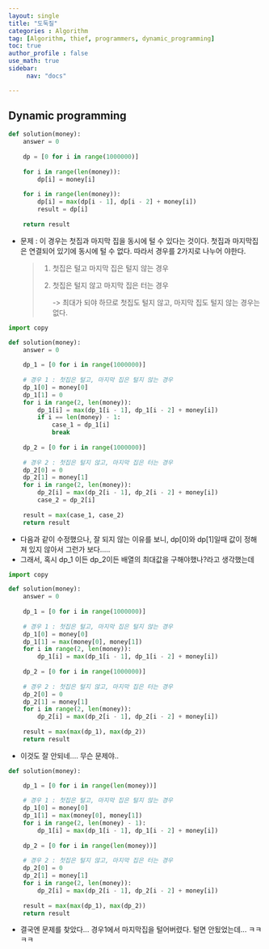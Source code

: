 ```yaml
---
layout: single
title: "도둑질"
categories : Algorithm
tag: [Algorithm, thief, programmers, dynamic_programming]
toc: true
author_profile : false
use_math: true
sidebar:
     nav: "docs"

---
```




## Dynamic programming



```python
def solution(money):
    answer = 0
    
    dp = [0 for i in range(1000000)]
    
    for i in range(len(money)):
        dp[i] = money[i]
    
    for i in range(len(money)):
        dp[i] = max(dp[i - 1], dp[i - 2] + money[i])
        result = dp[i]
    
    return result
```

* 문제 : 이 경우는 첫집과 마지막 집을 동시에 털 수 있다는 것이다. 첫집과 마지막집은 연결되어 있기에 동시에 털 수 없다. 따라서 경우를 2가지로 나누어 야한다.

  > 1. 첫집은 털고 마지막 집은 털지 않는 경우
  >
  > 2. 첫집은 털지 않고 마지막 집은 터는 경우
  >
  >    -> 최대가 되야 하므로 첫집도 털지 않고, 마지막 집도 털지 않는 경우는 없다. 



```py
import copy

def solution(money):
    answer = 0
    
    dp_1 = [0 for i in range(1000000)]
    
    # 경우 1 : 첫집은 털고, 마지막 집은 털지 않는 경우
    dp_1[0] = money[0]
    dp_1[1] = 0
    for i in range(2, len(money)):
        dp_1[i] = max(dp_1[i - 1], dp_1[i - 2] + money[i])
        if i == len(money) - 1:
            case_1 = dp_1[i]
            break
            
    dp_2 = [0 for i in range(1000000)]
    
    # 경우 2 : 첫집은 털지 않고, 마지막 집은 터는 경우
    dp_2[0] = 0
    dp_2[1] = money[1]
    for i in range(2, len(money)):
        dp_2[i] = max(dp_2[i - 1], dp_2[i - 2] + money[i])
        case_2 = dp_2[i]
    
    result = max(case_1, case_2)
    return result
```

* 다음과 같이 수정했으나, 잘 되지 않는 이유를 보니, dp[0]와 dp[1]일때 값이 정해져 있지 않아서 그런가 보다..... 
* 그래서, 혹시 dp_1 이든 dp_2이든 배열의 최대값을 구해야했나?라고 생각했는데



```python
import copy

def solution(money):
    answer = 0
    
    dp_1 = [0 for i in range(1000000)]
    
    # 경우 1 : 첫집은 털고, 마지막 집은 털지 않는 경우
    dp_1[0] = money[0]
    dp_1[1] = max(money[0], money[1])
    for i in range(2, len(money)):
        dp_1[i] = max(dp_1[i - 1], dp_1[i - 2] + money[i])
            
    dp_2 = [0 for i in range(1000000)]
    
    # 경우 2 : 첫집은 털지 않고, 마지막 집은 터는 경우
    dp_2[0] = 0
    dp_2[1] = money[1]
    for i in range(2, len(money)):
        dp_2[i] = max(dp_2[i - 1], dp_2[i - 2] + money[i])
    
    result = max(max(dp_1), max(dp_2))
    return result
```

* 이것도 잘 안되네.... 무슨 문제야..



```python
def solution(money):

    dp_1 = [0 for i in range(len(money))]
    
    # 경우 1 : 첫집은 털고, 마지막 집은 털지 않는 경우
    dp_1[0] = money[0]
    dp_1[1] = max(money[0], money[1])
    for i in range(2, len(money) - 1):
        dp_1[i] = max(dp_1[i - 1], dp_1[i - 2] + money[i])
            
    dp_2 = [0 for i in range(len(money))]
    
    # 경우 2 : 첫집은 털지 않고, 마지막 집은 터는 경우
    dp_2[0] = 0
    dp_2[1] = money[1]
    for i in range(2, len(money)):
        dp_2[i] = max(dp_2[i - 1], dp_2[i - 2] + money[i])
    
    result = max(max(dp_1), max(dp_2))
    return result
```

* 결국엔 문제를 찾았다... 경우1에서 마지막집을 털어버렸다. 털면 안됬었는데... ㅋㅋㅋㅋ